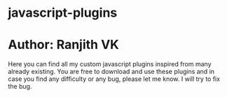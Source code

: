 # javascript-plugins
# Author: Ranjith VK
Here you can find all my custom javascript plugins inspired from many already existing.
You are free to download and use these plugins and in case you find any difficulty or any bug, please let me know.
I will try to fix the bug.

